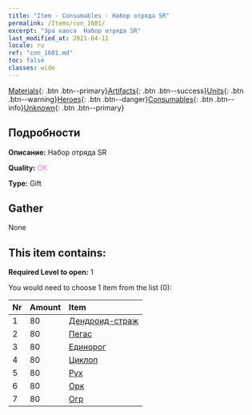 ```yaml
---
title: "Item - Consumables - Набор отряда SR"
permalink: /Items/con_1601/
excerpt: "Эра хаоса  Набор отряда SR"
last_modified_at: 2021-04-11
locale: ru
ref: "con_1601.md"
toc: false
classes: wide
---
```

 [Materials](/ru/Items/){: .btn .btn--primary}[Artifacts](/ru/Items/Artifacts/){: .btn .btn--success}[Units](/ru/Items/Units/){: .btn .btn--warning}[Heroes](/ru/Items/Heroes/){: .btn .btn--danger}[Consumables](/ru/Items/Consumables/){: .btn .btn--info}[Unknown](/ru/Items/Unknown/){: .btn .btn--primary}

## Подробности
 **Описание:** Набор отряда SR

 **Quality:** <span style="color: #DA70D6">OK</span>

 **Type:** Gift

## Gather

  None

## This item contains:

 **Required Level to open:** 1

 You would need to choose 1 item from the list (0):

  | Nr | Amount |     Item    |
  |:---|:-------|:------------|
  | 1 | 80 | [Дендроид-страж](/ru/Items/unt_203/) | 
  | 2 | 80 | [Пегас](/ru/Items/unt_202/) | 
  | 3 | 80 | [Единорог](/ru/Items/unt_204/) | 
  | 4 | 80 | [Циклоп](/ru/Items/unt_222/) | 
  | 5 | 80 | [Рух](/ru/Items/unt_221/) | 
  | 6 | 80 | [Орк](/ru/Items/unt_219/) | 
  | 7 | 80 | [Огр](/ru/Items/unt_220/) | 

